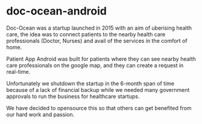 # doc-ocean-android

Doc-Ocean was a startup launched in 2015 with an aim of uberising health care, the idea was to connect patients to the nearby health care professionals (Doctor, Nurses) and avail of the services in the comfort of home.

Patient App Android was built for patients where they can see nearby health care professionals on the google map, and they can create a request in real-time.

Unfortunately we shutdown the startup in the 6-month span of time because of a lack of financial backup while we needed many government approvals to run the business for healthcare startups.

We have decided to opensource this so that others can get benefited from our hard work and passion.
